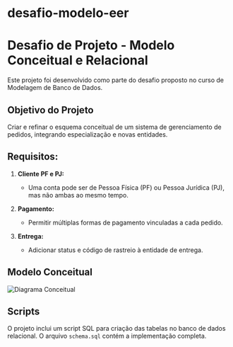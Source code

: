 # desafio-modelo-eer

# Desafio de Projeto - Modelo Conceitual e Relacional

Este projeto foi desenvolvido como parte do desafio proposto no curso de Modelagem de Banco de Dados.

## Objetivo do Projeto

Criar e refinar o esquema conceitual de um sistema de gerenciamento de pedidos, integrando especialização e novas entidades.

## Requisitos:

1. **Cliente PF e PJ:**  
   - Uma conta pode ser de Pessoa Física (PF) ou Pessoa Jurídica (PJ), mas não ambas ao mesmo tempo.

2. **Pagamento:**  
   - Permitir múltiplas formas de pagamento vinculadas a cada pedido.

3. **Entrega:**  
   - Adicionar status e código de rastreio à entidade de entrega.

## Modelo Conceitual

![Diagrama Conceitual](path/to/image.png)

## Scripts

O projeto inclui um script SQL para criação das tabelas no banco de dados relacional. O arquivo `schema.sql` contém a implementação completa.


